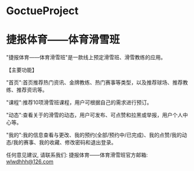 # GoctueProject
# 捷报体育——体育滑雪班

  "捷报体育——体育滑雪班"是一款线上预定滑雪班、滑雪教练的应用。
  
  【主要功能】
  
  "首页":首页推荐热门资讯、金牌教练、热门赛事等类型，以及推荐球场、推荐教练、推荐资讯等。
  
  "课程":推荐10项滑雪班课程，用户可根据自己的需求进行预订。
  
  "动态":查看关于的滑雪的动态，用户可发布、可点赞和拉黑或举报，用户个人中心等。
  
  "我的":我的信息查看与更改、我的预约(全部/预约中/已完成)、我的点赞/我的动态/我的赛事、我的收藏、修改密码和退出登录。
  
  任何意见建议, 请联系我们: 
  捷报体育——体育滑雪班官方邮箱: wlwdhhh@126.com
